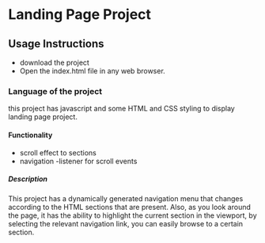 # Landing Page Project


## Usage Instructions
- download the project 
- Open the index.html file in any web browser.

### Language of the project
this project has javascript and some HTML and CSS styling to display landing page project.

#### Functionality
- scroll effect to sections
- navigation
-listener for scroll events

##### Description
This project has a dynamically generated navigation menu that changes according to the HTML sections that are present. Also, as you look around the page, it has the ability to highlight the current section in the viewport, by selecting the relevant navigation link, you can easily browse to a certain section.


